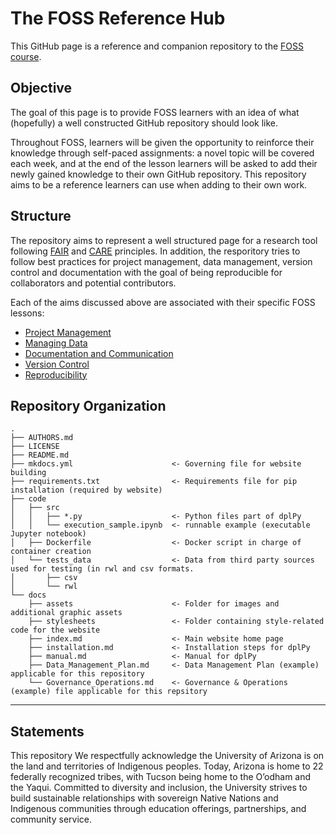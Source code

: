 # The FOSS Reference Hub   

This GitHub page is a reference and companion repository to the [FOSS course](https://foss.cyverse.org/).

## Objective

The goal of this page is to provide FOSS learners with an idea of what (hopefully) a well constructed GitHub repository should look like.

Throughout FOSS, learners will be given the opportunity to reinforce their knowledge through self-paced assignments: a novel topic will be covered each week, and at the end of the lesson learners will be asked to add their newly gained knowledge to their own GitHub repository. This repository aims to be a reference learners can use when adding to their own work.

## Structure

The repository aims to represent a well structured page for a research tool following [FAIR](https://www.go-fair.org/fair-principles/) and [CARE](https://static1.squarespace.com/static/5d3799de845604000199cd24/t/5da9f4479ecab221ce848fb2/1571419335217/CARE+Principles_One+Pagers+FINAL_Oct_17_2019.pdf) principles. In addition, the resporitory tries to follow best practices for project management, data management, version control and documentation with the goal of being reproducible for collaborators and potential contributors.

Each of the aims discussed above are associated with their specific FOSS lessons:

- [Project Management](https://foss.cyverse.org/02_project_management/)
- [Managing Data](https://foss.cyverse.org/03_managing_data/)
- [Documentation and Communication](https://foss.cyverse.org/04_documentation_communication/)
- [Version Control](https://foss.cyverse.org/05_version_control/)
- [Reproducibility](https://foss.cyverse.org/06_reproducibility_i/)

## Repository Organization

```
.
├── AUTHORS.md
├── LICENSE
├── README.md
├── mkdocs.yml                      <- Governing file for website building
├── requirements.txt                <- Requirements file for pip installation (required by website)
├── code
│   ├── src
│   │   ├── *.py                    <- Python files part of dplPy
│   │   └── execution_sample.ipynb  <- runnable example (executable Jupyter notebook)
│   ├── Dockerfile                  <- Docker script in charge of container creation
│   └── tests_data                  <- Data from third party sources used for testing (in rwl and csv formats.
│       ├── csv
│       └── rwl        
└── docs                           
    ├── assets                      <- Folder for images and additional graphic assets
    ├── stylesheets                 <- Folder containing style-related code for the website
    ├── index.md                    <- Main website home page
    ├── installation.md             <- Installation steps for dplPy
    ├── manual.md                   <- Manual for dplPy
    ├── Data_Management_Plan.md     <- Data Management Plan (example) applicable for this repository
    └── Governance_Operations.md    <- Governance & Operations (example) file applicable for this repsitory
```
---

## Statements

This repository  We respectfully acknowledge the University of Arizona is on the land and territories of Indigenous peoples. Today, Arizona is home to 22 federally recognized tribes, with Tucson being home to the O’odham and the Yaqui. Committed to diversity and inclusion, the University strives to build sustainable relationships with sovereign Native Nations and Indigenous communities through education offerings, partnerships, and community service.
